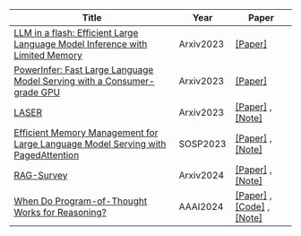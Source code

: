 | Title| Year |Paper|
| ------- | ----- | ------ |
|[LLM in a flash: Efficient Large Language Model Inference with Limited Memory](https://arxiv.org/pdf/2312.11514.pdf)|Arxiv2023|[[Paper]](https://arxiv.org/pdf/2312.11514.pdf)|
|[PowerInfer: Fast Large Language Model Serving with a Consumer-grade GPU](https://arxiv.org/pdf/2312.12456.pdf)|Arxiv2023|[[Paper]](https://arxiv.org/pdf/2312.12456.pdf)|
|[LASER](https://arxiv.org/abs/2312.13558)|Arxiv2023|[[Paper]](https://arxiv.org/abs/2312.13558) ,[[Note]](https://mp.weixin.qq.com/s/j17HExGEe6pgrgxlKYFvRw)|
|[Efficient Memory Management for Large Language Model Serving with PagedAttention](https://dl.acm.org/doi/abs/10.1145/3600006.3613165)|SOSP2023|[[Paper]](https://dl.acm.org/doi/abs/10.1145/3600006.3613165) ,[[Note]](https://mp.weixin.qq.com/s/NzD8Bf1wN9FeqY7HbatThw)|
|[RAG-Survey](https://arxiv.org/abs/2312.10997)|Arxiv2024|[[Paper]](https://arxiv.org/abs/2312.10997) ,[[Note]](https://mp.weixin.qq.com/s/oj5sf8CnEnbguVVVBEUHTA)|
|[When Do Program-of-Thought Works for Reasoning?](https://arxiv.org/pdf/2308.15452.pdf)|AAAI2024|[[Paper]](https://arxiv.org/pdf/2308.15452.pdf) ,[[Code]](https://github.com/zjunlp/EasyInstruct) ,[[Note]](https://mp.weixin.qq.com/s/5Qdhf2PYxdsjGZXq_bFCuw)|